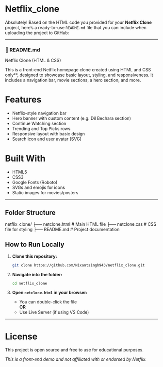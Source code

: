 # Netflix_clone
Absolutely! Based on the HTML code you provided for your **Netflix Clone** project, here’s a ready-to-use `README.md` file that you can include when uploading the project to GitHub:

---

### 📄 README.md

 Netflix Clone (HTML & CSS)

This is a front-end Netflix homepage clone created using HTML and  CSS only**, designed to showcase basic layout, styling, and responsiveness. It includes a navigation bar, movie sections, a hero section, and more.


# Features

- Netflix-style navigation bar
- Hero banner with custom content (e.g. Dil Bechara section)
- Continue Watching section
- Trending and Top Picks rows
- Responsive layout with basic design
- Search icon and user avatar (SVG)


# Built With

- HTML5
- CSS3
- Google Fonts (Roboto)
- SVGs and emojis for icons
- Static images for movies/posters

---

## Folder Structure


netflix_clone/
├── netclone.html            # Main HTML file
├── netclone.css          # CSS file for styling
├── README.md             # Project documentation



## How to Run Locally

1. **Clone this repository:**

   ```bash
   git clone https://github.com/Nixantsingh943/netflix_clone.git
   ```

2. **Navigate into the folder:**

   ```bash
   cd netflix_clone
   ```

3. **Open `netclone.html` in your browser:**

   - You can double-click the file  
   **OR**
   - Use Live Server (if using VS Code)

---

# License

This project is open source and free to use for educational purposes.

  *This is a front-end demo and not affiliated with or endorsed by Netflix.*

